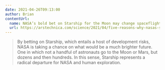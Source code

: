 ```yaml
---
date: 2021-04-26T09:13:00
author: Brian
contentUrl: 
  name: NASA’s bold bet on Starship for the Moon may change spaceflight forever
  url: https://arstechnica.com/science/2021/04/five-reasons-why-nasas-starship-award-is-a-watershed-moment-in-spaceflight/
---
```

> By betting on Starship, which entails a host of development risks, NASA is taking a chance on what would be a much brighter future. One in which not a handful of astronauts go to the Moon or Mars, but dozens and then hundreds. In this sense, Starship represents a radical departure for NASA and human exploration.